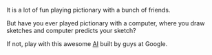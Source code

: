 It is a lot of fun playing pictionary with a bunch of friends. 

But have you ever played pictionary with a computer, where you draw sketches and computer predicts your sketch?

If not, play with this awesome [AI](https://quickdraw.withgoogle.com/) built by guys at Google.
